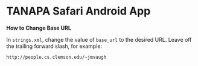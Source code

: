 TANAPA Safari Android App
=====================


**How to Change Base URL**

In `strings.xml`, change the value of `base_url` to the desired URL. Leave off the trailing forward slash, for example: 
```
http://people.cs.clemson.edu/~jmvaugh
```